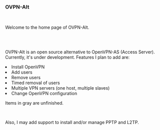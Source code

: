 <h3>OVPN-Alt</h3>
                        <br>
                        <p>Welcome to the home page of OVPN-Alt.</p>
                        <br><br>
                        <p>OVPN-Alt is an open source alternative to OpenVPN-AS (Access Server). Currently, it's under development. Features I plan to add are:</p>
                                <li class="finished">Install OpenVPN</li>
                                <li>Add users</li>
                                <li>Remove users</li>
                                <li>Timed removal of users</li>
                                <li>Multiple VPN servers (one host, multiple slaves)</li>
                                <li>Change OpenVPN configuration</li>
                        <p>Items in gray are unfinished.</p>
                        <br>
                        <p>Also, I may add support to install and/or manage PPTP and L2TP.</p>
